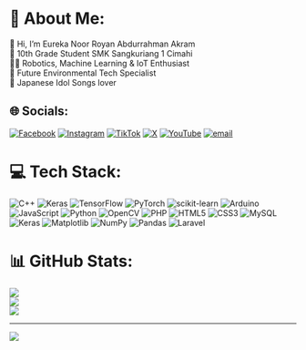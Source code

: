 # 💫 About Me:
👋 Hi, I’m Eureka Noor Royan Abdurrahman Akram<br>🏫 10th Grade Student SMK Sangkuriang 1 Cimahi<br>🧑‍💻 Robotics, Machine Learning & IoT Enthusiast<br>🌱 Future Environmental Tech Specialist<br>🎵 Japanese Idol Songs lover


## 🌐 Socials:
[![Facebook](https://img.shields.io/badge/Facebook-%231877F2.svg?logo=Facebook&logoColor=white)](https://facebook.com/eurekaakram) [![Instagram](https://img.shields.io/badge/Instagram-%23E4405F.svg?logo=Instagram&logoColor=white)](https://instagram.com/@eurekaakram) [![TikTok](https://img.shields.io/badge/TikTok-%23000000.svg?logo=TikTok&logoColor=white)](https://tiktok.com/@eurekaakram) [![X](https://img.shields.io/badge/X-black.svg?logo=X&logoColor=white)](https://x.com/eurekaakram) [![YouTube](https://img.shields.io/badge/YouTube-%23FF0000.svg?logo=YouTube&logoColor=white)](https://youtube.com/@@eurekaakram) [![email](https://img.shields.io/badge/Email-D14836?logo=gmail&logoColor=white)](mailto:eurekaakram@gmail.com) 

# 💻 Tech Stack:
![C++](https://img.shields.io/badge/c++-%2300599C.svg?style=for-the-badge&logo=c%2B%2B&logoColor=white) ![Keras](https://img.shields.io/badge/Keras-%23D00000.svg?style=for-the-badge&logo=Keras&logoColor=white) ![TensorFlow](https://img.shields.io/badge/TensorFlow-%23FF6F00.svg?style=for-the-badge&logo=TensorFlow&logoColor=white) ![PyTorch](https://img.shields.io/badge/PyTorch-%23EE4C2C.svg?style=for-the-badge&logo=PyTorch&logoColor=white) ![scikit-learn](https://img.shields.io/badge/scikit--learn-%23F7931E.svg?style=for-the-badge&logo=scikit-learn&logoColor=white) ![Arduino](https://img.shields.io/badge/-Arduino-00979D?style=for-the-badge&logo=Arduino&logoColor=white) ![JavaScript](https://img.shields.io/badge/javascript-%23323330.svg?style=for-the-badge&logo=javascript&logoColor=%23F7DF1E) ![Python](https://img.shields.io/badge/python-3670A0?style=for-the-badge&logo=python&logoColor=ffdd54) ![OpenCV](https://img.shields.io/badge/opencv-%23white.svg?style=for-the-badge&logo=opencv&logoColor=white)  ![PHP](https://img.shields.io/badge/php-%23777BB4.svg?style=for-the-badge&logo=php&logoColor=white) ![HTML5](https://img.shields.io/badge/html5-%23E34F26.svg?style=for-the-badge&logo=html5&logoColor=white) ![CSS3](https://img.shields.io/badge/css3-%231572B6.svg?style=for-the-badge&logo=css3&logoColor=white) ![MySQL](https://img.shields.io/badge/mysql-4479A1.svg?style=for-the-badge&logo=mysql&logoColor=white) ![Keras](https://img.shields.io/badge/Keras-%23D00000.svg?style=for-the-badge&logo=Keras&logoColor=white) ![Matplotlib](https://img.shields.io/badge/Matplotlib-%23ffffff.svg?style=for-the-badge&logo=Matplotlib&logoColor=black) ![NumPy](https://img.shields.io/badge/numpy-%23013243.svg?style=for-the-badge&logo=numpy&logoColor=white) ![Pandas](https://img.shields.io/badge/pandas-%23150458.svg?style=for-the-badge&logo=pandas&logoColor=white) ![Laravel](https://img.shields.io/badge/laravel-%23FF2D20.svg?style=for-the-badge&logo=laravel&logoColor=white)
# 📊 GitHub Stats:
![](https://github-readme-stats.vercel.app/api?username=Euryan&theme=dark&hide_border=false&include_all_commits=true&count_private=true)<br/>
![](https://nirzak-streak-stats.vercel.app/?user=Euryan&theme=dark&hide_border=false)<br/>
![](https://github-readme-stats.vercel.app/api/top-langs/?username=Euryan&theme=dark&hide_border=false&include_all_commits=true&count_private=true&layout=compact)

---
[![](https://visitcount.itsvg.in/api?id=Euryan&icon=0&color=0)](https://visitcount.itsvg.in)

<!-- Proudly created with GPRM ( https://gprm.itsvg.in ) -->
